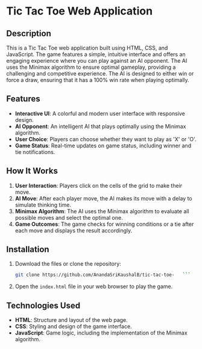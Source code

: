 # Tic Tac Toe Web Application

## Description

This is a Tic Tac Toe web application built using HTML, CSS, and JavaScript. The game features a simple, intuitive interface and offers an engaging experience where you can play against an AI opponent. The AI uses the Minimax algorithm to ensure optimal gameplay, providing a challenging and competitive experience. The AI is designed to either win or force a draw, ensuring that it has a 100% win rate when playing optimally.

## Features

- **Interactive UI**: A colorful and modern user interface with responsive design.
- **AI Opponent**: An intelligent AI that plays optimally using the Minimax algorithm.
- **User Choice**: Players can choose whether they want to play as 'X' or 'O'.
- **Game Status**: Real-time updates on game status, including winner and tie notifications.

## How It Works

1. **User Interaction**: Players click on the cells of the grid to make their move.
2. **AI Move**: After each player move, the AI makes its move with a delay to simulate thinking time.
3. **Minimax Algorithm**: The AI uses the Minimax algorithm to evaluate all possible moves and select the optimal one.
4. **Game Outcomes**: The game checks for winning conditions or a tie after each move and displays the result accordingly.

## Installation

1. Download the files or clone the repository:
   ```bash
   git clone https://github.com/AnandaSriKaushalB/tic-tac-toe-   ```

2. Open the `index.html` file in your web browser to play the game.

## Technologies Used

- **HTML**: Structure and layout of the web page.
- **CSS**: Styling and design of the game interface.
- **JavaScript**: Game logic, including the implementation of the Minimax algorithm.

